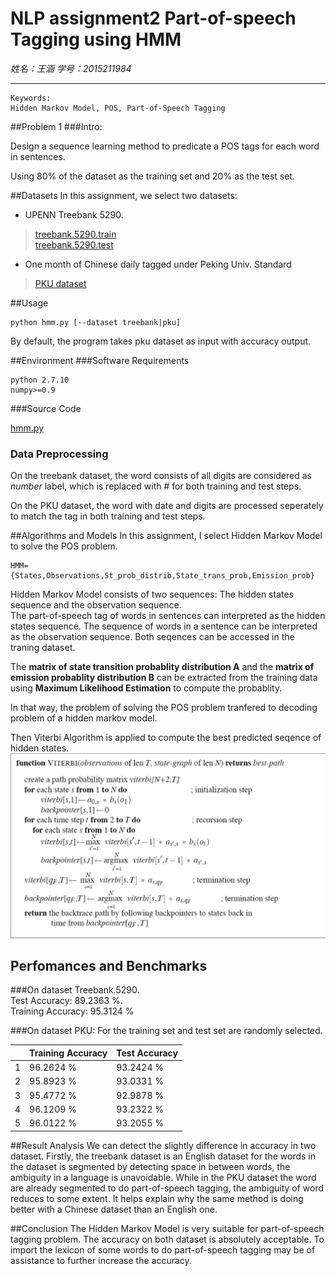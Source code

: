 # NLP assignment2 Part-of-speech Tagging using HMM

*姓名：王涵 学号：2015211984*

------							
	Keywords: 
	Hidden Markov Model, POS, Part-of-Speech Tagging
##Problem 1
###Intro: 

Design a sequence learning method to predicate a POS tags for each word in sentences.
 
Using 80% of the dataset as the training set and 20% as the test set.

##Datasets
In this assignment, we select two datasets:

* UPENN Treebank 5290.  

>[treebank.5290.train](treebank.5290.train)     
>[treebank.5290.test](treebank.5290.test)


* One month of Chinese daily tagged under Peking Univ. Standard

>[PKU dataset](dataset.txt)


##Usage
~~~
python hmm.py [--dataset treebank|pku]
~~~
By default, the program takes pku dataset as input with accuracy output.


##Environment
###Software Requirements
~~~
python 2.7.10  
numpy>=0.9
~~~
###Source Code

 [hmm.py](hmm.py)      

### Data Preprocessing

On the treebank dataset, the word consists of all digits are considered as *number* label, which is replaced with # for both training and test steps.

On the PKU dataset, the word with date and digits are processed seperately to match the tag in both training and test steps.

##Algorithms and Models
In this assignment, I select Hidden Markov Model to solve the POS problem.  
 
~~~
HMM={States,Observations,St_prob_distrib,State_trans_prob,Emission_prob}
~~~  

Hidden Markov Model consists of two sequences: The hidden states sequence and the observation sequence.    
The part-of-speech tag of words in sentences can interpreted as the hidden states sequence. The sequence of words in a sentence can be interpreted as the observation sequence. Both seqences can be accessed in the traning dataset.
     
The **matrix of state transition probablity distribution A** and the **matrix of emission probablity distribution B** can be extracted from the training data using **Maximum Likelihood Estimation** to compute the probablity.

In that way, the problem of solving the POS problem tranfered to decoding problem of a hidden markov model. 

Then Viterbi Algorithm is applied to compute the best predicted seqence of hidden states.
![viterbi](viterbi.png)

## Perfomances and Benchmarks
###On dataset Treebank.5290.   
Test Accuracy: 89.2363 %.   
Training Accuracy: 95.3124 %

###On dataset PKU:
For the training set and test set are randomly selected.

|   	| Training Accuracy 	| Test Accuracy 	|
|---	|-------------------	|---------------	|
| 1 	| 96.2624 %         	| 93.2424 %     	|
| 2 	| 95.8923 %         	| 93.0331 %     	|
| 3 	| 95.4772 %         	| 92.9878 %     	|
| 4 	| 96.1209 %         	| 93.2322 %     	|
| 5 	| 96.0122 %         	| 93.2055 %     	|



##Result Analysis
We can detect the slightly difference in accuracy in two dataset. Firstly, the treebank dataset is an English dataset for the words in the dataset is segmented by detecting space in between words, the ambiguity in a language is unavoidable. While in the PKU dataset the word are already segmented to do part-of-speech tagging, the ambiguity of word reduces to some extent. It helps explain why the same method is doing better with a Chinese dataset than an English one.

##Conclusion
The Hidden Markov Model is very suitable for part-of-speech tagging problem. The accuracy on both dataset is absolutely acceptable. To import the lexicon of some words to do part-of-speech tagging may be of assistance to further increase the accuracy.




